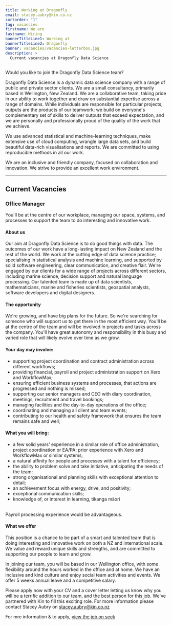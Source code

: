 ```yaml
---
title: Working at Dragonfly
email: stacey.aubry@kin.co.nz
sortorder: "1"
tag: vacancies
firstname: We are
lastname: Hiring
bannerTitleLine1: Working at
bannerTitleLine2: Dragonfly
banner: vacancies/vacancies-letterbox.jpg
description: >
  Current vacancies at Dragonfly Data Science
---
```


Would you like to join the Dragonfly Data Science team?

<!--more-->

Dragonfly Data Science is a dynamic data science company with a range of public
and private sector clients. We are a small consultancy, primarily based in
Wellington, New Zealand. We are a collaborative team, taking pride in our
ability to work together and draw on substantial expertise across a range of
domains. While individuals are responsible for particular projects, outputs are
the products of our teamwork: we build on everyone's complementary set of
skills to deliver outputs that exceed expectation, and we are personally and
professionally proud of the quality of the work that we achieve.

We use advanced statistical and machine-learning techniques, make extensive use
of cloud computing, wrangle large data sets, and build beautiful data-rich
visualisations and reports. We are committed to using reproducible methods in
all our work.

We are an inclusive and friendly company, focused on collaboration and
innovation. We strive to provide an excellent work environment.

---

## Current Vacancies

### Office Manager

You'll be at the centre of our workplace, managing our space, systems, and
processes to support the team to do interesting and innovative work.

#### About us

Our aim at Dragonfly Data Science is to do good things with data. The outcomes
of our work have a long-lasting impact on New Zealand and the rest of the world.
We work at the cutting edge of data science practice; specialising in
statistical analysis and machine learning, and supported by solid software
engineering, clear communication, and creative flair. We're engaged by our
clients for a wide range of projects across different sectors, including
marine science, decision support and natural language processing. Our talented
team is made up of data scientists, mathematicians, marine and fisheries
scientists, geospatial analysts, software developers and digital designers.

#### The opportunity

We're growing, and have big plans for the future. So we're searching for someone
who will support us to get there in the most efficient way. You'll be at the
centre of the team and will be involved in projects and tasks across the
company. You'll have great autonomy and responsibility in this busy and varied
role that will likely evolve over time as we grow.

#### Your day may involve:

- supporting project coordination and contract administration across different workflows;
- providing financial, payroll and project administration support on Xero and WorkflowMax;
- ensuring efficient business systems and processes, that actions are progressed and nothing is missed;
- supporting our senior managers and CEO with diary coordination, meetings, recruitment and travel bookings;
- managing facilities and the day-to-day operations of the office;
- coordinating and managing all client and team events;
- contributing to our health and safety framework that ensures the team remains safe and well;

#### What you will bring:

- a few solid years' experience in a similar role of office administration, project coordination or EA/PA;
  prior experience with Xero and WorkflowMax or similar systems;
- a natural affinity for people and processes with a talent for efficiency;
- the ability to problem solve and take initiative, anticipating the needs of the team;
- strong organisational and planning skills with exceptional attention to detail;
- an achievement focus with energy, drive, and positivity;
- exceptional communication skills;
- knowledge of, or interest in learning, tikanga māori

<br/>
Payroll processing experience would be advantageous.

#### What we offer

This position is a chance to be part of a smart and talented team that is doing
interesting and innovative work on both a NZ and international scale.
We value and reward unique skills and strengths, and are committed to
supporting our people to learn and grow.

In joining our team, you will be based in our Wellington office, with some
flexibility around the hours worked in the office and at home. We have an
inclusive and kind culture and enjoy social team activities and events.
We offer 5 weeks annual leave and a competitive salary.

Please apply now with your CV and a cover letter letting us know why you will
be a terrific addition to our team, and the best person for this job. We've
partnered with Kin to fill this exciting role. For more information please
contact Stacey Aubry on [stacey.aubry@kin.co.nz](mailto:stacey.aubry@kin.co.nz)

For mre information & to apply, [view the job on seek](https://www.seek.co.nz/job/53005886)
